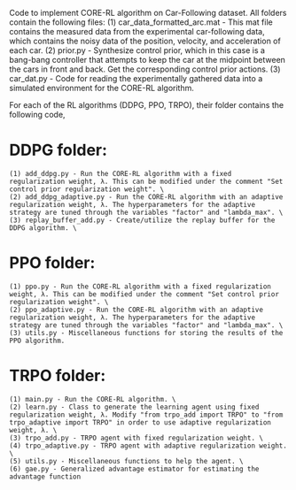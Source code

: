 Code to implement CORE-RL algorithm on Car-Following dataset. All folders contain the following files:
	(1) car_data_formatted_arc.mat - This mat file contains the measured data from the experimental car-following data, which contains the noisy data of the position, velocity, and acceleration of each car.
	(2) prior.py - Synthesize control prior, which in this case is a bang-bang controller that attempts to keep the car at the midpoint between the cars in front and back. Get the corresponding control prior actions.
	(3) car_dat.py - Code for reading the experimentally gathered data into a simulated environment for the CORE-RL algorithm.

For each of the RL algorithms (DDPG, PPO, TRPO), their folder contains the following code,
# DDPG folder:
	(1) add_ddpg.py - Run the CORE-RL algorithm with a fixed regularization weight, λ. This can be modified under the comment "Set control prior regularization weight". \
	(2) add_ddpg_adaptive.py - Run the CORE-RL algorithm with an adaptive regularization weight, λ. The hyperparameters for the adaptive strategy are tuned through the variables "factor" and "lambda_max". \
	(3) replay_buffer_add.py - Create/utilize the replay buffer for the DDPG algorithm. \
	
# PPO folder:
	(1) ppo.py - Run the CORE-RL algorithm with a fixed regularization weight, λ. This can be modified under the comment "Set control prior regularization weight". \
	(2) ppo_adaptive.py - Run the CORE-RL algorithm with an adaptive regularization weight, λ. The hyperparameters for the adaptive strategy are tuned through the variables "factor" and "lambda_max". \
	(3) utils.py - Miscellaneous functions for storing the results of the PPO algorithm.

# TRPO folder:
	(1) main.py - Run the CORE-RL algorithm. \
	(2) learn.py - Class to generate the learning agent using fixed regularization weight, λ. Modify "from trpo_add import TRPO" to "from trpo_adaptive import TRPO" in order to use adaptive regularization weight, λ. \
	(3) trpo_add.py - TRPO agent with fixed regularization weight. \
	(4) trpo_adaptive.py - TRPO agent with adaptive regularization weight.  \
	(5) utils.py - Miscellaneous functions to help the agent. \
	(6) gae.py - Generalized advantage estimator for estimating the advantage function

